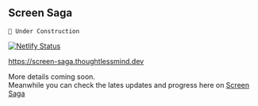 ## Screen Saga

`🚧 Under Construction`

[![Netlify Status](https://api.netlify.com/api/v1/badges/5d1f8814-66ec-48f3-bb6f-cb1d165b20a7/deploy-status)](https://app.netlify.com/sites/screen-saga/deploys)

https://screen-saga.thoughtlessmind.dev

More details coming soon.  
Meanwhile you can check the lates updates and progress here on [Screen Saga](https://screen-saga.thoughtlessmind.dev/)
